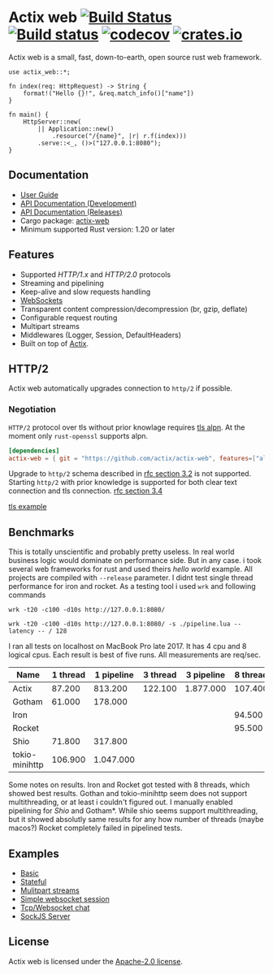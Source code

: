 # Actix web [![Build Status](https://travis-ci.org/actix/actix-web.svg?branch=master)](https://travis-ci.org/actix/actix-web) [![Build status](https://ci.appveyor.com/api/projects/status/kkdb4yce7qhm5w85/branch/master?svg=true)](https://ci.appveyor.com/project/fafhrd91/actix-web-hdy9d/branch/master) [![codecov](https://codecov.io/gh/actix/actix-web/branch/master/graph/badge.svg)](https://codecov.io/gh/actix/actix-web) [![crates.io](http://meritbadge.herokuapp.com/actix-web)](https://crates.io/crates/actix-web)

Actix web is a small, fast, down-to-earth, open source rust web framework.

```rust,ignore
use actix_web::*;

fn index(req: HttpRequest) -> String {
    format!("Hello {}!", &req.match_info()["name"])
}

fn main() {
    HttpServer::new(
        || Application::new()
            .resource("/{name}", |r| r.f(index)))
        .serve::<_, ()>("127.0.0.1:8080");
}
```

## Documentation

* [User Guide](http://actix.github.io/actix-web/guide/)
* [API Documentation (Development)](http://actix.github.io/actix-web/actix_web/)
* [API Documentation (Releases)](https://docs.rs/actix-web/)
* Cargo package: [actix-web](https://crates.io/crates/actix-web)
* Minimum supported Rust version: 1.20 or later

## Features

  * Supported *HTTP/1.x* and *HTTP/2.0* protocols
  * Streaming and pipelining
  * Keep-alive and slow requests handling
  * [WebSockets](https://actix.github.io/actix-web/actix_web/ws/index.html)
  * Transparent content compression/decompression (br, gzip, deflate)
  * Configurable request routing
  * Multipart streams
  * Middlewares (Logger, Session, DefaultHeaders)
  * Built on top of [Actix](https://github.com/actix/actix).

## HTTP/2

Actix web automatically upgrades connection to `http/2` if possible.

### Negotiation

`HTTP/2` protocol over tls without prior knowlage requires
[tls alpn](https://tools.ietf.org/html/rfc7301). At the moment only
`rust-openssl` supports alpn.

```toml
[dependencies]
actix-web = { git = "https://github.com/actix/actix-web", features=["alpn"] }
```

Upgrade to `http/2` schema described in
[rfc section 3.2](https://http2.github.io/http2-spec/#rfc.section.3.2) is not supported.
Starting `http/2` with prior knowledge is supported for both clear text connection
and tls connection. [rfc section 3.4](https://http2.github.io/http2-spec/#rfc.section.3.4)

[tls example](https://github.com/actix/actix-web/tree/master/examples/tls)

## Benchmarks

This is totally unscientific and probably pretty useless. In real world business
logic would dominate on performance side. But in any case. i took several web frameworks
for rust and used theirs *hello world* example. All projects are compiled with
`--release` parameter. I didnt test single thread performance for iron and rocket.
As a testing tool i used `wrk` and following commands

`wrk -t20 -c100 -d10s http://127.0.0.1:8080/`

`wrk -t20 -c100 -d10s http://127.0.0.1:8080/ -s ./pipeline.lua --latency -- / 128`

I ran all tests on localhost on MacBook Pro late 2017. It has 4 cpu and 8 logical cpus.
Each result is best of five runs. All measurements are req/sec.

Name | 1 thread | 1 pipeline | 3 thread | 3 pipeline | 8 thread | 8 pipeline
---- | -------- | ---------- | -------- | ---------- | -------- | ----------
Actix | 87.200 | 813.200 | 122.100 | 1.877.000 | 107.400 | 2.390.000
Gotham | 61.000 | 178.000 |   |   |   |
Iron |   |   |   |   | 94.500 | 78.000
Rocket |   |   |   |   | 95.500 | failed
Shio | 71.800 | 317.800 |   |   |   |   |
tokio-minihttp | 106.900 | 1.047.000 |   |   |   |

Some notes on results. Iron and Rocket got tested with 8 threads,
which showed best results. Gothan and tokio-minihttp seem does not support
multithreading, or at least i couldn't figured out. I manually enabled pipelining
for *Shio* and Gotham*. While shio seems support multithreading, but it showed
absolutly same results for any how number of threads (maybe macos?)
Rocket completely failed in pipelined tests.

## Examples

* [Basic](https://github.com/actix/actix-web/tree/master/examples/basic.rs)
* [Stateful](https://github.com/actix/actix-web/tree/master/examples/state.rs)
* [Mulitpart streams](https://github.com/actix/actix-web/tree/master/examples/multipart)
* [Simple websocket session](https://github.com/actix/actix-web/tree/master/examples/websocket.rs)
* [Tcp/Websocket chat](https://github.com/actix/actix-web/tree/master/examples/websocket-chat)
* [SockJS Server](https://github.com/actix/actix-sockjs)

## License

Actix web is licensed under the [Apache-2.0 license](http://opensource.org/licenses/APACHE-2.0).
